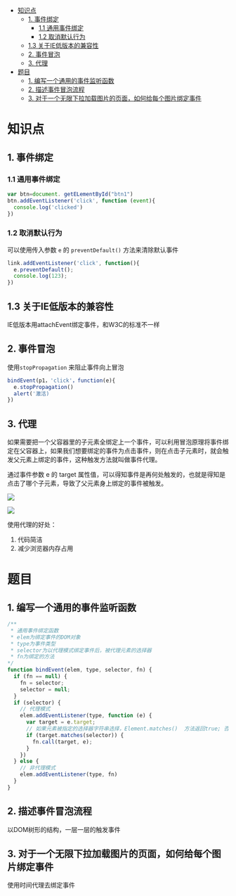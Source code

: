 - [知识点](#%E7%9F%A5%E8%AF%86%E7%82%B9)
  - [1. 事件绑定](#1-%E4%BA%8B%E4%BB%B6%E7%BB%91%E5%AE%9A)
    - [1.1 通用事件绑定](#11-%E9%80%9A%E7%94%A8%E4%BA%8B%E4%BB%B6%E7%BB%91%E5%AE%9A)
    - [1.2 取消默认行为](#12-%E5%8F%96%E6%B6%88%E9%BB%98%E8%AE%A4%E8%A1%8C%E4%B8%BA)
  - [1.3 关于IE低版本的兼容性](#13-%E5%85%B3%E4%BA%8Eie%E4%BD%8E%E7%89%88%E6%9C%AC%E7%9A%84%E5%85%BC%E5%AE%B9%E6%80%A7)
  - [2. 事件冒泡](#2-%E4%BA%8B%E4%BB%B6%E5%86%92%E6%B3%A1)
  - [3. 代理](#3-%E4%BB%A3%E7%90%86)
- [题目](#%E9%A2%98%E7%9B%AE)
  - [1. 编写一个通用的事件监听函数](#1-%E7%BC%96%E5%86%99%E4%B8%80%E4%B8%AA%E9%80%9A%E7%94%A8%E7%9A%84%E4%BA%8B%E4%BB%B6%E7%9B%91%E5%90%AC%E5%87%BD%E6%95%B0)
  - [2. 描述事件冒泡流程](#2-%E6%8F%8F%E8%BF%B0%E4%BA%8B%E4%BB%B6%E5%86%92%E6%B3%A1%E6%B5%81%E7%A8%8B)
  - [3. 对于一个无限下拉加载图片的页面，如何给每个图片绑定事件](#3-%E5%AF%B9%E4%BA%8E%E4%B8%80%E4%B8%AA%E6%97%A0%E9%99%90%E4%B8%8B%E6%8B%89%E5%8A%A0%E8%BD%BD%E5%9B%BE%E7%89%87%E7%9A%84%E9%A1%B5%E9%9D%A2%E5%A6%82%E4%BD%95%E7%BB%99%E6%AF%8F%E4%B8%AA%E5%9B%BE%E7%89%87%E7%BB%91%E5%AE%9A%E4%BA%8B%E4%BB%B6)

# 知识点

## 1. 事件绑定

### 1.1 通用事件绑定

```js
var btn=document. getELementById("btn1")
btn.addEventListener('click', function (event){
  console.log('clicked')
})
```

### 1.2 取消默认行为 

可以使用传入参数 `e` 的 `preventDefault()` 方法来清除默认事件

```js
link.addEventListener('click', function(){
  e.preventDefault();
  console.log(123);
})
```

## 1.3 关于IE低版本的兼容性

IE低版本用attachEvent绑定事件，和W3C的标准不一样

## 2. 事件冒泡

使用`stopPropagation` 来阻止事件向上冒泡

```js
bindEvent(p1，'click'，function(e){
  e.stopPropagation()
  alert('激活)
})
```

## 3. 代理

如果需要把一个父容器里的子元素全绑定上一个事件，可以利用冒泡原理将事件绑定在父容器上，如果我们想要绑定的事件为点击事件，则在点击子元素时，就会触发父元素上绑定的事件，这种触发方法就叫做事件代理。

通过事件参数 e 的 target 属性值，可以得知事件是再何处触发的，也就是得知是点击了哪个子元素，导致了父元素身上绑定的事件被触发。

![](http://markdown.img.esunr.xyz/20190506212411.png)

![](http://markdown.img.esunr.xyz/20190506212619.png)

使用代理的好处：
1. 代码简洁
2. 减少浏览器内存占用

# 题目

## 1. 编写一个通用的事件监听函数

```js
/**
 * 通用事件绑定函数
 * elem为绑定事件的DOM对象
 * type为事件类型
 * selector为以代理模式绑定事件后，被代理元素的选择器
 * fn为绑定的方法
*/
function bindEvent(elem, type, selector, fn) {
  if (fn == null) {
    fn = selector;
    selector = null;
  }
  if (selector) {
    // 代理模式
    elem.addEventListener(type, function (e) {
      var target = e.target;
      // 如果元素被指定的选择器字符串选择，Element.matches()  方法返回true; 否则返回false。
      if (target.matches(selector)) {
        fn.call(target, e);
      }
    })
  } else {
    // 非代理模式
    elem.addEventListener(type, fn)
  }
}
```

## 2. 描述事件冒泡流程

以DOM树形的结构，一层一层的触发事件

## 3. 对于一个无限下拉加载图片的页面，如何给每个图片绑定事件

使用时间代理去绑定事件






